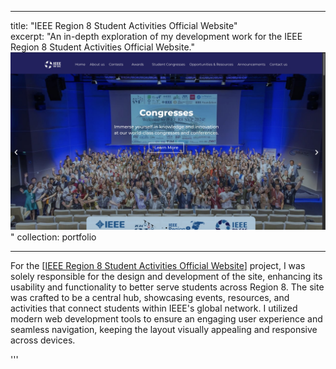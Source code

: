 

---

title: "IEEE Region 8 Student Activities Official Website"  
excerpt: "An in-depth exploration of my development work for the IEEE Region 8 Student Activities Official Website."  <br/><img src='/images/Image 14.11.24 at 14.27.jpeg'>"
collection: portfolio  

---

For the [[IEEE Region 8 Student Activities Official Website](https://r8.ieee.org/sac/)] project, I was solely responsible for the design and development of the site, enhancing its usability and functionality to better serve students across Region 8. The site was crafted to be a central hub, showcasing events, resources, and activities that connect students within IEEE's global network. I utilized modern web development tools to ensure an engaging user experience and seamless navigation, keeping the layout visually appealing and responsive across devices.

'''
